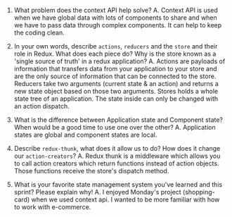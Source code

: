 1. What problem does the context API help solve?
A. Context API is used when we have global data with lots of components to share and when we have to pass data through complex components. It can help to keep the coding clean.

2. In your own words, describe `actions`, `reducers` and the `store` and their role in Redux. What does each piece do? Why is the store known as a 'single source of truth' in a redux application?
A. Actions are payloads of information that transfers data from your application to your store and are the only source of information that can be connected to the store.
Reducers take two arguments (current state & an action) and returns a new state object based on those two arguments.
Stores holds a whole state tree of an application. The state inside can only be changed with an action dispatch.

3. What is the difference between Application state and Component state? When would be a good time to use one over the other?
A. Application states are global and component states are local. 

4. Describe `redux-thunk`, what does it allow us to do? How does it change our `action-creators`?
A. Redux thunk is a middleware which allows you to call action creators which return functions instead of action objects. Those functions receive the store's dispatch method.

5. What is your favorite state management system you've learned and this sprint? Please explain why!
A. I enjoyed Monday's project (shopping-card) when we used context api. I wanted to be more familiar with how to work with e-commerce.